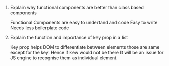 1. Explain why functional components are better than class based components

    Functional Components are easy to undertand and code
    Easy to write 
    Needs less boilerplate code


2. Explain the function and importance of key prop in a list

    Key prop helps DOM to differentiate between elements those are same except for the key. Hence if kew would not be there It will be an issue for JS engine to recognise them as individual element.
